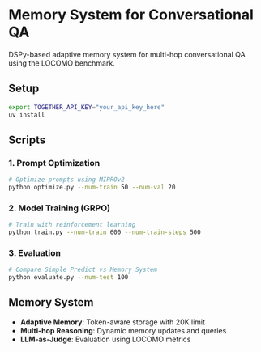 # Memory System for Conversational QA

DSPy-based adaptive memory system for multi-hop conversational QA using the LOCOMO benchmark.

## Setup

```bash
export TOGETHER_API_KEY="your_api_key_here"
uv install
```

## Scripts

### 1. Prompt Optimization
```bash
# Optimize prompts using MIPROv2
python optimize.py --num-train 50 --num-val 20
```

### 2. Model Training (GRPO)
```bash
# Train with reinforcement learning
python train.py --num-train 600 --num-train-steps 500
```

### 3. Evaluation
```bash
# Compare Simple Predict vs Memory System
python evaluate.py --num-test 100
```

## Memory System

- **Adaptive Memory**: Token-aware storage with 20K limit
- **Multi-hop Reasoning**: Dynamic memory updates and queries  
- **LLM-as-Judge**: Evaluation using LOCOMO metrics